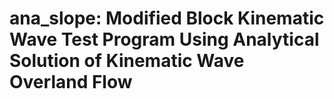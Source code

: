 # ana_slope: Modified Block Kinematic Wave Test Program Using Analytical Solution of Kinematic Wave Overland Flow 

